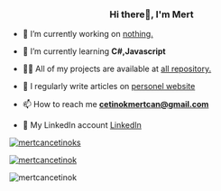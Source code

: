 <h3 align="center">Hi there👋, I'm Mert</h3>


- 🔭 I’m currently working on [nothing.]()

- 🌱 I’m currently learning **C#,Javascript**

- 👨‍💻 All of my projects are available at [all repository.](https://github.com/mertcancetinok?tab=repositories)

- 📝 I regularly write articles on [personel website](https://mertcancetinok.somee.com/)

- 📫 How to reach me **cetinokmertcan@gmail.com**
- :link: My LinkedIn account [LinkedIn](https://www.linkedin.com/in/mert-can-cetinok-24a0591b5/)

<p align="left"> <a href="https://twitter.com/mertcancetinoks" target="blank"><img src="https://img.shields.io/twitter/follow/mertcancetinoks?logo=twitter&style=for-the-badge" alt="mertcancetinoks" /></a> </p>

<p align="left"> <a href="https://github.com/ryo-ma/github-profile-trophy"><img src="https://github-profile-trophy.vercel.app/?username=mertcancetinok" alt="mertcancetinok" /></a> </p>

<p align="left"> <img src="https://komarev.com/ghpvc/?username=mertcancetinok&label=Profile%20views&color=0e75b6&style=flat" alt="mertcancetinok" /> </p>
